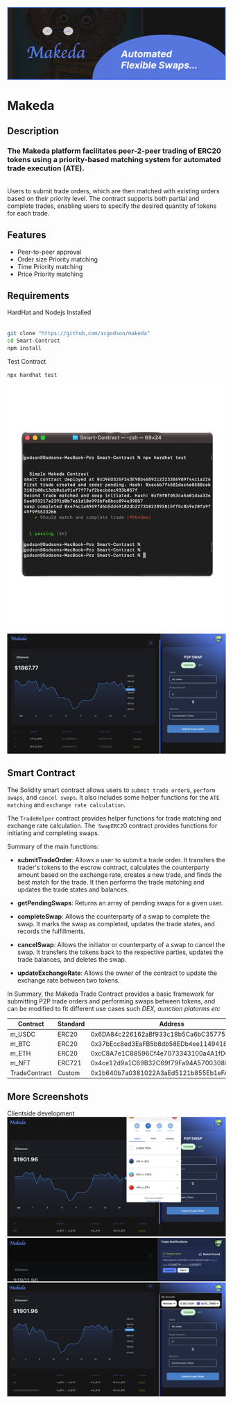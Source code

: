 ![Makeda Logo](Snapshots/makedaBanner.png)

# Makeda

<!-- 👉 [Video Demo]() -->

## Description

### The Makeda platform facilitates peer-2-peer trading of ERC20 tokens using a priority-based matching system for automated trade execution (ATE).

<br/>
Users to submit trade orders, which are then matched with existing orders based on their priority level. The contract supports both partial and complete trades, enabling users to specify the desired quantity of tokens for each trade.

## Features

- Peer-to-peer approval
- Order size Priority  matching
- Time Priority matching
- Price Priority matching


## Requirements

HardHat and Nodejs Installed

```bash

git clone "https://github,com/acgodson/makeda"
cd Smart-Contract
npm install
```

Test Contract

```bash
npx hardhat test
```

<!-- Replace the image URLs below with the actual links to your project screenshots -->

![Test Contract](Snapshots/hardhat.png)
![UI](Snapshots/Screenshot%202023-06-29%20at%2014.03.58.png)

## Smart Contract

The Solidity smart contract allows users to `submit trade order`s, `perform swaps`, and `cancel swaps`. It also includes some helper functions for the `ATE matching` and `exchange rate calculation`.

The `TradeHelper` contract provides helper functions for trade matching and exchange rate calculation. The` SwapERC2`0 contract provides functions for initiating and completing swaps.

Summary of the main functions:

- **submitTradeOrder**: Allows a user to submit a trade order. It transfers the trader's tokens to the escrow contract, calculates the counterparty amount based on the exchange rate, creates a new trade, and finds the best match for the trade. It then performs the trade matching and updates the trade states and balances.

- **getPendingSwaps**: Returns an array of pending swaps for a given user.

- **completeSwap**: Allows the counterparty of a swap to complete the swap. It marks the swap as completed, updates the trade states, and records the fulfillments.

- **cancelSwap**: Allows the initiator or counterparty of a swap to cancel the swap. It transfers the tokens back to the respective parties, updates the trade balances, and deletes the swap.

- **updateExchangeRate**: Allows the owner of the contract to update the exchange rate between two tokens.

In Summary, the Makeda Trade Contract provides a basic framework for submitting P2P trade orders and performing swaps between tokens, and can be modified to fit different use cases such _DEX, aunction platorms etc_

| Contract      | Standard | Address                                    |
| ------------- | -------- | ------------------------------------------ |
| m_USDC        | ERC20    | 0x6DA84c226162aBf933c18b5Ca6bC3577584bee86 |
| m_BTC         | ERC20    | 0x37bEcc8ed3EaFB5b8db58EDb4ee11494181a0276 |
| m_ETH         | ERC20    | 0xcC8A7e1C88596Cf4e7073343100a4A1fD0eaC8C4 |
| m_NFT         | ERC721   | 0x4ce12d9a1C69B32C69f79Fa94A5700308D5F6782 |
| TradeContract | Custom   | 0x1b640b7a0381022A3aEd5121b855Eb1eFA3Ae363 |

## More Screenshots

Clientside development
![UI](Snapshots/bg2.png)
![UI](Snapshots/bg3.png)
![UI](Snapshots/bg4.png)
